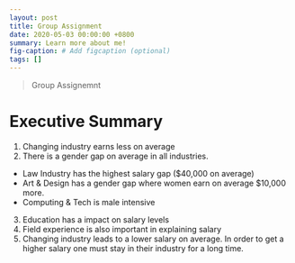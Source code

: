 ```yaml
---
layout: post
title: Group Assignment
date: 2020-05-03 00:00:00 +0800
summary: Learn more about me!
fig-caption: # Add figcaption (optional)
tags: []
---
```


> Group Assignemnt

# Executive Summary

1. Changing industry earns less on average
2. There is a gender gap on average in all industries. 
- Law Industry has the highest salary gap ($40,000 on average)
- Art & Design has a gender gap where women earn on average $10,000 more.
- Computing & Tech is male intensive

3. Education has a impact on salary levels
4. Field experience is also important in explaining salary
5. Changing industry leads to a lower salary on average. In order to get a higher salary one must stay in their industry for a long time.





